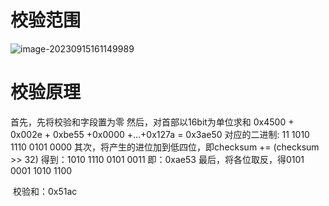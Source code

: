 # 校验范围

![image-20230915161149989](C:\Users\jjjjjjava\AppData\Roaming\Typora\typora-user-images\image-20230915161149989.png)





# 校验原理



首先，先将校验和字段置为零
然后，对首部以16bit为单位求和
	0x4500 + 0x002e + 0xbe55 +0x0000 +...+0x127a = 0x3ae50
	对应的二进制: 11 1010 1110 0101 0000
其次，将产生的进位加到低四位，即checksum += (checksum >> 32)
	得到：1010 1110 0101 0011 即：0xae53
最后，将各位取反，得0101 0001 1010 1100

​	校验和：0x51ac
